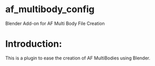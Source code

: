 # af_multibody_config
Blender Add-on for AF Multi Body File Creation

# Introduction:
This is a plugin to ease the creation of AF MultiBodies using Blender.
